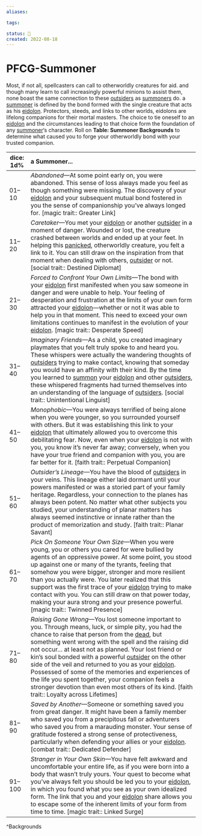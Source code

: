 ```yaml
---
aliases:

tags:

status: 🌰
created: 2022-08-18
---
```

# PFCG-Summoner

Most, if not all, spellcasters can call to otherworldly creatures for aid. and though many learn to call increasingly powerful minions to assist them, none boast the same connection to these [outsiders](https://www.d20pfsrd.com/bestiary/rules-for-monsters/creature-types#TOC-Outsider) as [summoners](https://www.d20pfsrd.com/classes/base-classes/summoner) do. a [summoner](https://www.d20pfsrd.com/classes/base-classes/summoner) is defined by the bond formed with the single creature that acts as his [eidolon](https://www.d20pfsrd.com/classes/base-classes/summoner#TOC-Eidolon). Protectors, steeds, and links to other worlds, eidolons are lifelong companions for their mortal masters. The choice to tie oneself to an [eidolon](https://www.d20pfsrd.com/classes/base-classes/summoner#TOC-Eidolon) and the circumstances leading to that choice form the foundation of any [summoner](https://www.d20pfsrd.com/classes/base-classes/summoner)‘s character. Roll on **Table: Summoner Backgrounds** to determine what caused you to forge your otherworldly bond with your trusted companion.

| dice: 1d% | a Summoner...                                                                                                                                                                                                                                                                                                                                                                                                                                                                                                                                                                                                                                                                                                                                                                                                                                                                                                                                   |
| --------- |:----------------------------------------------------------------------------------------------------------------------------------------------------------------------------------------------------------------------------------------------------------------------------------------------------------------------------------------------------------------------------------------------------------------------------------------------------------------------------------------------------------------------------------------------------------------------------------------------------------------------------------------------------------------------------------------------------------------------------------------------------------------------------------------------------------------------------------------------------------------------------------------------------------------------------------------------- |
| 01–10     | *Abandoned*—At some point early on, you were abandoned. This sense of loss always made you feel as though something were missing. The discovery of your [eidolon](https://www.d20pfsrd.com/classes/base-classes/summoner#TOC-Eidolon) and your subsequent mutual bond fostered in you the sense of companionship you’ve always longed for. [magic trait:: Greater Link]                                                                                                                                                                                                                                                                                                                                                                                                                                                                                                                                             |
| 11–20     | *Caretaker*—You met your [eidolon](https://www.d20pfsrd.com/classes/base-classes/summoner#TOC-Eidolon) or another [outsider](https://www.d20pfsrd.com/bestiary/rules-for-monsters/creature-types#TOC-Outsider) in a moment of danger. Wounded or lost, the creature crashed between worlds and ended up at your feet. In helping this [panicked](https://www.d20pfsrd.com/gamemastering/conditions#TOC-Panicked), otherworldly creature, you felt a link to it. You can still draw on the inspiration from that moment when dealing with others, [outsider](https://www.d20pfsrd.com/bestiary/rules-for-monsters/creature-types#TOC-Outsider) or not. [social trait:: Destined Diplomat]                                                                                                                                                                                                                      |
| 21–30     | *Forced to Confront Your Own Limits*—The bond with your [eidolon](https://www.d20pfsrd.com/classes/base-classes/summoner#TOC-Eidolon) first manifested when you saw someone in danger and were unable to help. Your feeling of desperation and frustration at the limits of your own form attracted your [eidolon](https://www.d20pfsrd.com/classes/base-classes/summoner#TOC-Eidolon)—whether or not it was able to help you in that moment. This need to exceed your own limitations continues to manifest in the evolution of your [eidolon](https://www.d20pfsrd.com/classes/base-classes/summoner#TOC-Eidolon). [magic trait:: Desperate Speed]                                                                                                                                                                                                                                                                   |
| 31–40     | *Imaginary Friends*—As a child, you created imaginary playmates that you felt truly spoke to and heard you. These whispers were actually the wandering thoughts of [outsiders](https://www.d20pfsrd.com/bestiary/rules-for-monsters/creature-types#TOC-Outsider) trying to make contact, knowing that someday you would have an affinity with their kind. By the time you learned to [summon](https://www.d20pfsrd.com/bestiary/rules-for-monsters/universal-monster-rules#TOC-Summon-Sp-) your [eidolon](https://www.d20pfsrd.com/classes/base-classes/summoner#TOC-Eidolon) and other [outsiders](https://www.d20pfsrd.com/bestiary/rules-for-monsters/creature-types#TOC-Outsider), these whispered fragments had turned themselves into an understanding of the language of [outsiders](https://www.d20pfsrd.com/bestiary/rules-for-monsters/creature-types#TOC-Outsider). [social trait:: Unintentional Linguist] |
| 41–50     | *Monophobic*—You were always terrified of being alone when you were younger, so you surrounded yourself with others. But it was establishing this link to your [eidolon](https://www.d20pfsrd.com/classes/base-classes/summoner#TOC-Eidolon) that ultimately allowed you to overcome this debilitating fear. Now, even when your [eidolon](https://www.d20pfsrd.com/classes/base-classes/summoner#TOC-Eidolon) is not with you, you know it’s never far away; conversely, when you have your true friend and companion with you, you are far better for it. [faith trait:: Perpetual Companion]                                                                                                                                                                                                                                                                                                                      |
| 51–60     | *Outsider’s Lineage*—You have the blood of [outsiders](https://www.d20pfsrd.com/bestiary/rules-for-monsters/creature-types#TOC-Outsider) in your veins. This lineage either laid dormant until your powers manifested or was a storied part of your family heritage. Regardless, your connection to the planes has always been potent. No matter what other subjects you studied, your understanding of planar matters has always seemed instinctive or innate rather than the product of memorization and study. [faith trait:: Planar Savant]                                                                                                                                                                                                                                                                                                                                                                     |
| 61–70     | *Pick On Someone Your Own Size*—When you were young, you or others you cared for were bullied by agents of an oppressive power. At some point, you stood up against one or many of the tyrants, feeling that somehow you were bigger, stronger and more resilient than you actually were. You later realized that this support was the first trace of your [eidolon](https://www.d20pfsrd.com/classes/base-classes/summoner#TOC-Eidolon) trying to make contact with you. You can still draw on that power today, making your aura strong and your presence powerful. [magic trait:: Twinned Presence]                                                                                                                                                                                                                                                                                                             |
| 71–80     | *Raising Gone Wrong*—You lost someone important to you. Through means, luck, or simple pity, you had the chance to raise that person from the [dead](https://www.d20pfsrd.com/gamemastering/conditions#TOC-Dead), but something went wrong with the spell and the raising did not occur… at least not as planned. Your lost friend or kin’s soul bonded with a powerful [outsider](https://www.d20pfsrd.com/bestiary/rules-for-monsters/creature-types#TOC-Outsider) on the other side of the veil and returned to you as your [eidolon](https://www.d20pfsrd.com/classes/base-classes/summoner#TOC-Eidolon). Possessed of some of the memories and experiences of the life you spent together, your companion feels a stronger devotion than even most others of its kind. [faith trait:: Loyalty across Lifetimes]                                                                                              |
| 81–90     | *Saved by Another*—Someone or something saved you from great danger. It might have been a family member who saved you from a precipitous fall or adventurers who saved you from a marauding monster. Your sense of gratitude fostered a strong sense of protectiveness, particularly when defending your allies or your [eidolon](https://www.d20pfsrd.com/classes/base-classes/summoner#TOC-Eidolon). [combat trait:: Dedicated Defender]                                                                                                                                                                                                                                                                                                                                                                                                                                                                          |
| 91–100    | *Stranger in Your Own Skin*—You have felt awkward and uncomfortable your entire life, as if you were born into a body that wasn’t truly yours. Your quest to become what you’ve always felt you should be led you to your [eidolon](https://www.d20pfsrd.com/classes/base-classes/summoner#TOC-Eidolon), in which you found what you see as your own idealized form. The link that you and your [eidolon](https://www.d20pfsrd.com/classes/base-classes/summoner#TOC-Eidolon) share allows you to escape some of the inherent limits of your form from time to time. [magic trait:: Linked Surge]                                                                                                                                                                                                                                                                                                         |
^Backgrounds
